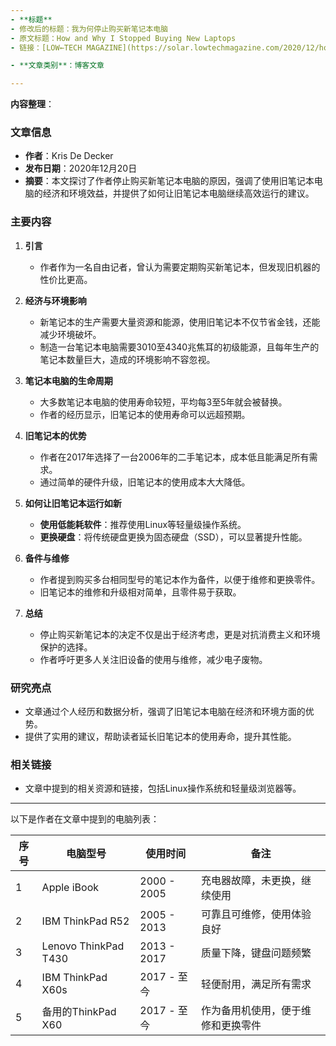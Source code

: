 ```yaml
---
- **标题** 
- 修改后的标题：我为何停止购买新笔记本电脑
- 原文标题：How and Why I Stopped Buying New Laptops
- 链接：[LOW←TECH MAGAZINE](https://solar.lowtechmagazine.com/2020/12/how-and-why-i-stopped-buying-new-laptops)

- **文章类别**：博客文章

---
```

**内容整理**：

### 文章信息
- **作者**：Kris De Decker
- **发布日期**：2020年12月20日
- **摘要**：本文探讨了作者停止购买新笔记本电脑的原因，强调了使用旧笔记本电脑的经济和环境效益，并提供了如何让旧笔记本电脑继续高效运行的建议。

### 主要内容
1. **引言**
   - 作者作为一名自由记者，曾认为需要定期购买新笔记本，但发现旧机器的性价比更高。

2. **经济与环境影响**
   - 新笔记本的生产需要大量资源和能源，使用旧笔记本不仅节省金钱，还能减少环境破坏。
   - 制造一台笔记本电脑需要3010至4340兆焦耳的初级能源，且每年生产的笔记本数量巨大，造成的环境影响不容忽视。

3. **笔记本电脑的生命周期**
   - 大多数笔记本电脑的使用寿命较短，平均每3至5年就会被替换。
   - 作者的经历显示，旧笔记本的使用寿命可以远超预期。

4. **旧笔记本的优势**
   - 作者在2017年选择了一台2006年的二手笔记本，成本低且能满足所有需求。
   - 通过简单的硬件升级，旧笔记本的使用成本大大降低。

5. **如何让旧笔记本运行如新**
   - **使用低能耗软件**：推荐使用Linux等轻量级操作系统。
   - **更换硬盘**：将传统硬盘更换为固态硬盘（SSD），可以显著提升性能。

6. **备件与维修**
   - 作者提到购买多台相同型号的笔记本作为备件，以便于维修和更换零件。
   - 旧笔记本的维修和升级相对简单，且零件易于获取。

7. **总结**
   - 停止购买新笔记本的决定不仅是出于经济考虑，更是对抗消费主义和环境保护的选择。
   - 作者呼吁更多人关注旧设备的使用与维修，减少电子废物。

### 研究亮点
- 文章通过个人经历和数据分析，强调了旧笔记本电脑在经济和环境方面的优势。
- 提供了实用的建议，帮助读者延长旧笔记本的使用寿命，提升其性能。

### 相关链接
- 文章中提到的相关资源和链接，包括Linux操作系统和轻量级浏览器等。

--- 
以下是作者在文章中提到的电脑列表：

| 序号 | 电脑型号                     | 使用时间           | 备注                                       |
|------|------------------------------|--------------------|--------------------------------------------|
| 1    | Apple iBook                  | 2000 - 2005        | 充电器故障，未更换，继续使用               |
| 2    | IBM ThinkPad R52             | 2005 - 2013        | 可靠且可维修，使用体验良好                 |
| 3    | Lenovo ThinkPad T430         | 2013 - 2017        | 质量下降，键盘问题频繁                     |
| 4    | IBM ThinkPad X60s            | 2017 - 至今        | 轻便耐用，满足所有需求                     |
| 5    | 备用的ThinkPad X60           | 2017 - 至今        | 作为备用机使用，便于维修和更换零件         |


